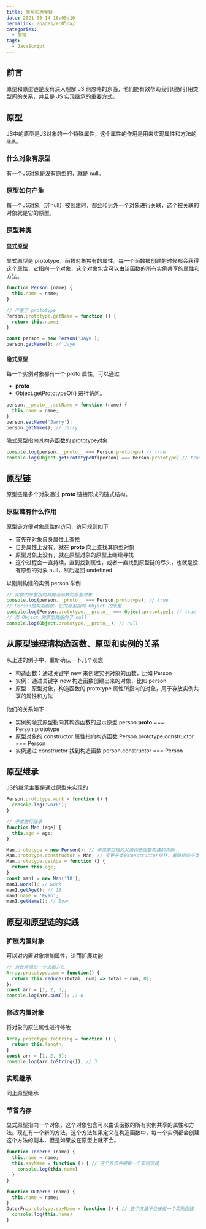```yaml
---
title: 原型和原型链
date: 2021-05-14 16:05:10
permalink: /pages/ec05da/
categories:
  - 前端
tags:
  - JavaScript
---
```

## 前言
原型和原型链是没有深入理解 JS 前忽略的东西，他们能有效帮助我们理解引用类型间的关系，并且是 JS 实现继承的重要方式。

## 原型
JS中的原型是JS对象的一个特殊属性，这个属性的作用是用来实现属性和方法的`继承`。

### 什么对象有原型
有一个JS对象是没有原型的，就是 null。

### 原型如何产生
每一个JS对象（非null）被创建时，都会和另外一个对象进行关联，这个被关联的对象就是它的原型。

### 原型种类
#### 显式原型
显式原型是 prototype，函数对象独有的属性。每一个函数被创建的时候都会获得这个属性，它指向一个对象，这个对象包含可以由该函数的所有实例共享的属性和方法。
```js
function Person (name) {
  this.name = name;
}

// 产生了 prototype
Person.prototype.getName = function () {
  return this.name;
}

const person = new Person('Jaye');
person.getName(); // Jaye
```
#### 隐式原型
每一个实例对象都有一个 proto 属性，可以通过
- __proto__
- Object.getPrototypeOf()
进行访问。

```js
person.__proto__.setName = function (name) {
  this.name = name;
}
person.setName('Jarry');
person.getName(); // Jarry
```
隐式原型指向其构造函数的 prototype对象
```js
console.log(person.__proto__ === Person.prototype) // true
console.log(Object.getPrototypeOf(person) === Person.prototype) // true
```

## 原型链
原型链是多个对象通过 __proto__ 链接形成的链式结构。

### 原型链有什么作用
原型链方便对象属性的访问，访问规则如下
- 首先在对象自身属性上查找
- 自身属性上没有，就在 __proto__ 向上查找其原型对象
- 原型对象上没有，就在原型对象的原型上继续寻找
- 这个过程会一直持续，直到找到属性，或者一直找到原型链的尽头，也就是没有原型的对象 null，然后返回 undefined

以刚刚构建的实例 person 举例
```js
// 实例的原型指向其构造函数的原型对象
console.log(person.__proto__ === Person.prototype); // true
// Person是构造函数，它的原型指向 Object 的原型
console.log(Person.prototype.__proto__ === Object.prototype); // true
// 而 Object 的原型就指向了 null
console.log(Object.prototype.__proto__); // null
```

## 从原型链理清构造函数、原型和实例的关系
从上述的例子中，重新确认一下几个观念
- 构造函数：通过关键字 new 来创建实例对象的函数，比如 Person
- 实例：通过关键字 new 构造函数创建出来的对象，比如 person
- 原型：原型对象，构造函数的 prototype 属性所指向的对象，用于存放实例共享的属性和方法

他们的关系如下：
- 实例的隐式原型指向其构造函数的显示原型      person.__proto__ === Person.prototype
- 原型对象的 constructor 属性指向构造函数   Person.prototype.constructor === Person
- 实例通过 constructor 找到构造函数        person.constructor === Person

## 原型继承
JS的继承主要是通过原型来实现的

```js
Person.prototype.work = function () {
  console.log('work');
}

// 子类进行继承
function Man (age) {
  this.age = age;
}

Man.prototype = new Person(); // 子类原型指向父类构造函数构建的实例
Man.prototype.constructor = Man; // 变更子类的constructor指针，重新指向子类
Man.prototype.getAge = function () {
  return this.age;
}
const man1 = new Man('18');
man1.work(); // work
man1.getAge(); // 18
man1.name = 'Evan';
man1.getName(); // Evan
```

## 原型和原型链的实践

### 扩展内置对象
可以对内置对象增加属性，进而扩展功能
```js
// 为数组添加一个求和方法
Array.prototype.sum = function() {
  return this.reduce((total, num) => total + num, 0);
};
const arr = [1, 2, 3];
console.log(arr.sum()); // 6
```

### 修改内置对象
将对象的原生属性进行修改
```js
Array.prototype.toString = function () {
  return this.length;
}
const arr = [1, 2, 3];
console.log(arr.toString()); // 3
```

### 实现继承
同上原型继承

### 节省内存
显式原型指向一个对象，这个对象包含可以由该函数的所有实例共享的属性和方法。现在有一个新的方法，这个方法如果定义在构造函数中，每一个实例都会创建这个方法的副本，但是如果放在原型上就不会。

```js
function InnerFn (name) {
  this.name = name;
  this.sayName = function () { // 这个方法会被每一个实例创建
    console.log(this.name)
  }
}

function OuterFn (name) {
  this.name = name;
}
OuterFn.prototype.sayName = function () { // 这个方法不会被每一个实例创建
  console.log(this.name)
}

```
